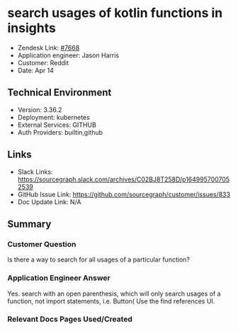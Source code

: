 
# search usages of kotlin functions in insights <!-- Ticket Title  Hint: include keywords to make it searchable -->

- Zendesk Link: [#7668](https://sourcegraph.zendesk.com/agent/tickets/7668)
- Application engineer: Jason Harris
- Customer: Reddit <!-- Redact if this contains personally identifying information -->
- Date: Apr 14

<!-- Data populated from integration, speak to Ben Gordon or Michael Bali if not working -->
<!-- During Internal team trial, fill missing data manually (we are waiting for all data to sync) -->

## Technical Environment
- Version: 3.36.2​
- Deployment: kubernetes
- External Services: GITHUB
- Auth Providers: builtin,github


## Links
<!-- Data for application engineer manual entry -->
- Slack Links: https://sourcegraph.slack.com/archives/C02BJ8T258D/p1649957007052539 
- GitHub Issue Link: https://github.com/sourcegraph/customer/issues/833 
- Doc Update Link: N/A

## Summary
### Customer Question
Is there a way to search for all usages of a particular function?

### Application Engineer Answer
Yes.
search with an open parenthesis, which will only search usages of a function, not import statements, i.e. Button(
Use the find references UI.

### Relevant Docs Pages Used/Created

<!-- Once complete, upload a copy to https://github.com/sourcegraph/support-tools-internal/tree/main/resolved-tickets as a .md file -->
<!-- Name the file 7668.md -->
